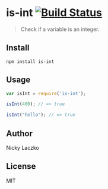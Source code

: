 is-int [![Build Status](https://travis-ci.org/RivalNick/is-int.svg?branch=master)](https://travis-ci.org/RivalNick/is-int)
============================================================

> Check if a variable is an integer.

## Install
```shell
npm install is-int
```

## Usage
```javascript
var isInt = require('is-int');

isInt(400);	// => true

isInt("hello");	// => true
```

## Author
Nicky Laczko

## License
MIT
